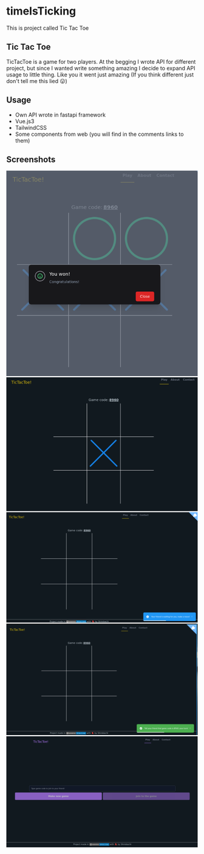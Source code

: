 # timeIsTicking
This is project called Tic Tac Toe

## Tic Tac Toe
TicTacToe is a game for two players. At the begging I wrote API for different project, but since I wanted write something amazing I decide to expand API usage to little thing. Like you it went just amazing (If you think different just don't tell me this lied 😛)

## Usage 
- Own API wrote in fastapi framework
- Vue.js3
- TailwindCSS
- Some components from web (you will find in the comments links to them)

## Screenshots
![Screenshots did not load ;/](https://raw.githubusercontent.com/Shirobachi/ticTacToe/main/screenshots/2022-01-09_16-48_1.png)
![](https://raw.githubusercontent.com/Shirobachi/ticTacToe/main/screenshots/2022-01-09_16-48.png)
![](https://raw.githubusercontent.com/Shirobachi/ticTacToe/main/screenshots/2022-01-09_16-47_2.png)
![](https://raw.githubusercontent.com/Shirobachi/ticTacToe/main/screenshots/2022-01-09_16-47_1.png)
![](https://raw.githubusercontent.com/Shirobachi/ticTacToe/main/screenshots/2022-01-09_16-47.png)